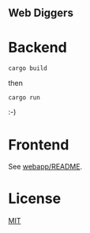 Web Diggers
---


# Backend

`cargo build`

then

`cargo run`

:-)


# Frontend

See [webapp/README](webapp/README.md).



# License

[MIT](LICENSE)